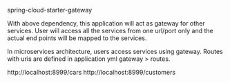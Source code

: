 <artifactId>spring-cloud-starter-gateway</artifactId>

With above dependency, this application will act as gateway for other services.
User will access all the services from one url/port only and the actual end points will 
be mapped to the services. 

In microservices architecture, users access services using gateway. Routes with uris are
defined in application yml gateway > routes.

http://localhost:8999/cars
http://localhost:8999/customers
